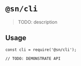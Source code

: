 # `@sn/cli`

> TODO: description

## Usage

```
const cli = require('@sn/cli');

// TODO: DEMONSTRATE API
```
